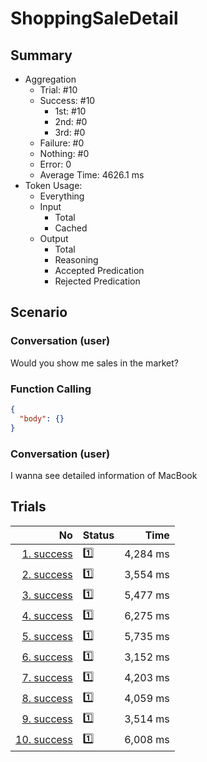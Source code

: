 # ShoppingSaleDetail
## Summary
  - Aggregation
    - Trial: #10
    - Success: #10
      - 1st: #10
      - 2nd: #0
      - 3rd: #0
    - Failure: #0
    - Nothing: #0
    - Error: 0
    - Average Time: 4626.1 ms
  - Token Usage:
    - Everything
    - Input
      - Total
      - Cached
    - Output
      - Total
      - Reasoning
      - Accepted Predication
      - Rejected Predication

## Scenario
### Conversation (user)
Would you show me sales in the market?

### Function Calling
```json
{
  "body": {}
}
```

### Conversation (user)
I wanna see detailed information of MacBook

## Trials
No | Status | Time
---:|:-------|------:
[1. success](./trials/1.success.json) | 1️⃣ | 4,284 ms
[2. success](./trials/2.success.json) | 1️⃣ | 3,554 ms
[3. success](./trials/3.success.json) | 1️⃣ | 5,477 ms
[4. success](./trials/4.success.json) | 1️⃣ | 6,275 ms
[5. success](./trials/5.success.json) | 1️⃣ | 5,735 ms
[6. success](./trials/6.success.json) | 1️⃣ | 3,152 ms
[7. success](./trials/7.success.json) | 1️⃣ | 4,203 ms
[8. success](./trials/8.success.json) | 1️⃣ | 4,059 ms
[9. success](./trials/9.success.json) | 1️⃣ | 3,514 ms
[10. success](./trials/10.success.json) | 1️⃣ | 6,008 ms